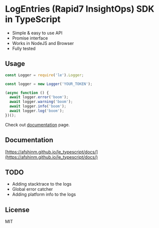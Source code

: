 # LogEntries (Rapid7 InsightOps) SDK in TypeScript

- Simple & easy to use API 
- Promise interface
- Works in NodeJS and Browser
- Fully tested


## Usage

```js
const Logger = require('le').Logger;

const logger = new Logger('YOUR_TOKEN');

(async function () {
  await logger.error('boom');
  await logger.warning('boom');
  await logger.info('boom');
  await logger.log('boom');
})();
```

Check out [documentation](https://afshinm.github.io/le_typescript/docs/) page.


## Documentation

[https://afshinm.github.io/le_typescript/docs/](https://afshinm.github.io/le_typescript/docs/)

## TODO

- Adding stacktrace to the logs
- Global error catcher
- Adding platform info to the logs

## License

MIT
